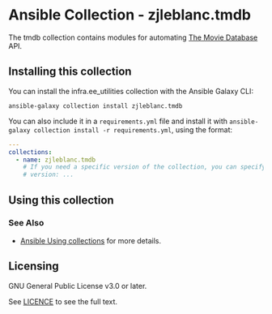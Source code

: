 # Ansible Collection - zjleblanc.tmdb

The tmdb collection contains modules for automating [The Movie Database](https://www.themoviedb.org/) API.

## Installing this collection

You can install the infra.ee_utilities collection with the Ansible Galaxy CLI:

    ansible-galaxy collection install zjleblanc.tmdb

You can also include it in a `requirements.yml` file and install it with `ansible-galaxy collection install -r requirements.yml`, using the format:

<!-- markdownlint-disable MD046 -->
```yaml
---
collections:
  - name: zjleblanc.tmdb
    # If you need a specific version of the collection, you can specify like this:
    # version: ...
```

## Using this collection

### See Also

* [Ansible Using collections](https://docs.ansible.com/ansible/latest/user_guide/collections_using.html) for more details.

## Licensing

GNU General Public License v3.0 or later.

See [LICENCE](https://www.gnu.org/licenses/gpl-3.0.txt) to see the full text.
